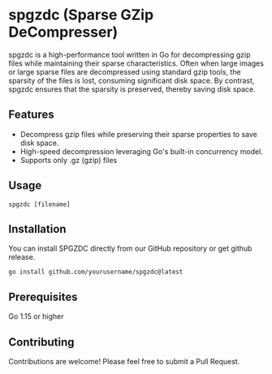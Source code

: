 
# spgzdc (Sparse GZip DeCompresser)

spgzdc is a high-performance tool written in Go for decompressing gzip files while maintaining their sparse characteristics. 
Often when large images or large sparse files are decompressed using standard gzip tools, 
the sparsity of the files is lost, consuming significant disk space. By contrast,
spgzdc ensures that the sparsity is preserved, thereby saving disk space.

## Features
* Decompress gzip files while preserving their sparse properties to save disk space.
* High-speed decompression leveraging Go's built-in concurrency model.
* Supports only .gz (gzip) files
 
## Usage

```
spgzdc [filename]
```
 
## Installation

You can install SPGZDC directly from our GitHub repository
or get github release.

```
go install github.com/yourusername/spgzdc@latest
```


## Prerequisites
Go 1.15 or higher

## Contributing
Contributions are welcome! Please feel free to submit a Pull Request.